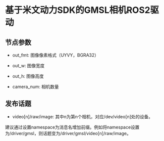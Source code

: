 # 基于米文动力SDK的GMSL相机ROS2驱动

## 节点参数

* out_fmt: 图像像素格式（UYVY，BGRA32）

* out_w: 图像宽度

* out_h: 图像高度

* camera_num: 相机数量

## 发布话题

* video[n]/raw/image: 其中n为第n个相机，对应/dev/video[n]处的设备。

建议通过设置namespace为消息名增加前缀。例如将namespace设置为/driver/gmsl，则话题变为/driver/gmsl/video[n]/raw/image。
